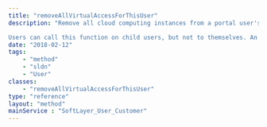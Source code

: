 ```yaml
---
title: "removeAllVirtualAccessForThisUser"
description: "Remove all cloud computing instances from a portal user's instance access list. A user's instance access list controls which of an account's computing instance objects a user has access to in the SoftLayer customer portal and API. If the current user does not have administrative privileges over this user, an inadequate permissions exception will get thrown. 

Users can call this function on child users, but not to themselves. An account's master has access to all users permissions on their account. "
date: "2018-02-12"
tags:
    - "method"
    - "sldn"
    - "User"
classes:
    - "removeAllVirtualAccessForThisUser"
type: "reference"
layout: "method"
mainService : "SoftLayer_User_Customer"
---
```

